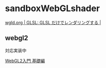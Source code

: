 # sandboxWebGLshader

[wgld.org | GLSL: GLSL だけでレンダリングする |](https://wgld.org/d/glsl/g001.html)


## webgl2

対応実装中

[WebGL2入門 基礎編](https://sbfl.net/blog/2016/09/04/webgl2-tutorial-basics/)

